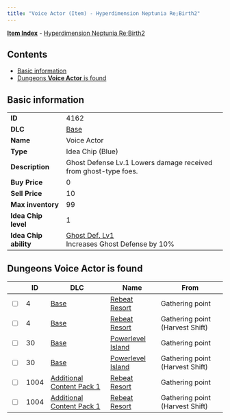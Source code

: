 ```yaml
---
title: "Voice Actor (Item) - Hyperdimension Neptunia Re;Birth2"
---
```


[**Item Index**](/neptunia/rb2/item/index.html) - [Hyperdimension Neptunia Re;Birth2](/neptunia/rb2)

## Contents

- [Basic information](#basic-information)
- [Dungeons **Voice Actor** is found](#dungeons-voice-actor-is-found)

## Basic information

|   |   |
| -- | -- |
| **ID** | 4162 |
| **DLC** | [Base](/neptunia/rb2/dlc/0-base.html) |
| **Name** | Voice Actor |
| **Type** | Idea Chip (Blue) |
| **Description** | Ghost Defense Lv.1 Lowers damage received from ghost-type foes. |
| **Buy Price** | 0 |
| **Sell Price** | 10 |
| **Max inventory** | 99 |
| **Idea Chip level** | 1 |
| **Idea Chip ability** | [Ghost Def. Lv1](/neptunia/rb2/ability/0-9561-ghost-def-lv1.html)<br />Increases Ghost Defense by 10% |

## Dungeons **Voice Actor** is found

|    | ID | DLC | Name | From |
| -- | -- | --- | ---- | ---- |
| <input type="checkbox" id="rb2-dungeon-0-4" class="trackbox" /> | 4 | [Base](/neptunia/rb2/dlc/0-base.html) | [Rebeat Resort](/neptunia/rb2/dungeon/0-4-rebeat-resort.html) | Gathering point |
| <input type="checkbox" id="rb2-dungeon-0-4" class="trackbox" /> | 4 | [Base](/neptunia/rb2/dlc/0-base.html) | [Rebeat Resort](/neptunia/rb2/dungeon/0-4-rebeat-resort.html) | Gathering point (Harvest Shift) |
| <input type="checkbox" id="rb2-dungeon-0-30" class="trackbox" /> | 30 | [Base](/neptunia/rb2/dlc/0-base.html) | [Powerlevel Island](/neptunia/rb2/dungeon/0-30-powerlevel-island.html) | Gathering point |
| <input type="checkbox" id="rb2-dungeon-0-30" class="trackbox" /> | 30 | [Base](/neptunia/rb2/dlc/0-base.html) | [Powerlevel Island](/neptunia/rb2/dungeon/0-30-powerlevel-island.html) | Gathering point (Harvest Shift) |
| <input type="checkbox" id="rb2-dungeon-3-1004" class="trackbox" /> | 1004 | [Additional Content Pack 1](/neptunia/rb2/dlc/3-pack1.html) | [Rebeat Resort](/neptunia/rb2/dungeon/3-1004-rebeat-resort.html) | Gathering point |
| <input type="checkbox" id="rb2-dungeon-3-1004" class="trackbox" /> | 1004 | [Additional Content Pack 1](/neptunia/rb2/dlc/3-pack1.html) | [Rebeat Resort](/neptunia/rb2/dungeon/3-1004-rebeat-resort.html) | Gathering point (Harvest Shift) |